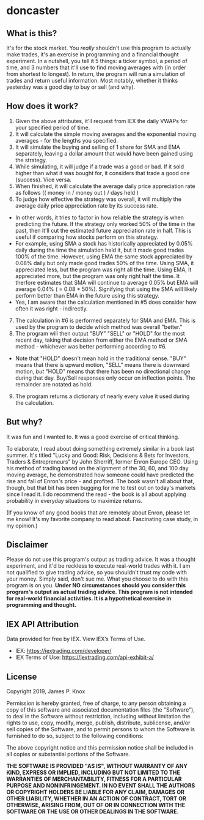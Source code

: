 # doncaster

## What is this?
It's for the stock market. You _really_ shouldn't use this program to actually make trades, it's an exercise in programming and a financial thought experiment. In a nutshell, you tell it 5 things: a ticker symbol, a period of time, and 3 numbers that it'll use to find moving averages with (in order from shortest to longest). In return, the program will run a simulation of trades and return useful information. Most notably, whether it thinks yesterday was a good day to buy or sell (and why).

## How does it work?
1. Given the above attributes, it'll request from IEX the daily VWAPs for your specified period of time.
2. It will calculate the simple moving averages and the exponential moving averages - for the lengths you specified.
3. It will simulate the buying and selling of 1 share for SMA and EMA separately, leaving a dollar amount that would have been gained using the strategy.
4. While simulating, it will judge if a trade was a good or bad. If it sold higher than what it was bought for, it considers that trade a good one (success). Vice versa.
5. When finished, it will calculate the average daily price appreciation rate as follows (( money in / money out ) / days held )
6. To judge how effective the strategy was overall, it will multiply the average daily price appreciation rate by its success rate.
* In other words, it tries to factor in how reliable the strategy is when predicting the future. If the strategy only worked 50% of the time in the past, then it'll cut the estimated future appreciation rate in half. This is useful if comparing how stocks perform on this strategy.
* For example, using SMA a stock has historically appreciated by 0.05% daily during the time the simulation held it, but it made good trades 100% of the time. However, using EMA the same stock appreciated by 0.08% daily but only made good trades 50% of the time. Using SMA, it appreciated less, but the program was right all the time. Using EMA, it appreciated more, but the program was only right half the time. It therfore estimates that SMA will continue to average 0.05% but EMA will average 0.04% ( = 0.08 * 50%). Signifying that using the SMA will likely perform better than EMA in the future using this strategy.
* Yes, I am aware that the calculation mentioned in #5 does consider how often it was right - indirectly.
7. The calculation in #6 is performed separately for SMA and EMA. This is used by the program to decide which method was overall "better."
8. The program will then output "BUY" "SELL" or "HOLD" for the most recent day, taking that decision from either the EMA method or SMA method - whichever was better performing according to #6.
* Note that "HOLD" doesn't mean hold in the traditional sense. "BUY" means that there is upward motion, "SELL" means there is downward motion, *but* "HOLD" means that there has been no directional change during that day. Buy/Sell responses only occur on inflection points. The remainder are notated as hold.
9. The program returns a dictionary of nearly every value it used during the calculation.

## But why?
It was fun and I wanted to. It was a good exercise of critical thinking.

To elaborate, I read about doing something extremely similar in a book last summer. It's titled "Lucky and Good: Risk, Decisions & Bets for Investors, Traders & Entrepreneurs" by John Sherriff, former Enron Europe CEO. Using his method of trading based on the alignment of the 30, 60, and 100 day moving average, he demonstrated how someone could have predicted the rise and fall of Enron's price - and profited. The book wasn't all about that, though, but that bit has been bugging for me to test out on today's markets since I read it. I do recommend the read - the book is all about applying probability in everyday situations to maximize returns.

(If you know of any good books that are remotely about Enron, please let me know! It's my favorite company to read about. Fascinating case study, in my opinion.)

## Disclaimer
Please do not use this program's output as trading advice. It was a thought experiment, and it'd be reckless to execute real-world trades with it. I am not qualified to give trading advice, so you shouldn't trust my code with your money. Simply said, don't sue me. What you choose to do with this program is on you. **Under NO circumstances should you consider this program's output as actual trading advice. This program is not intended for real-world financial activities. It is a hypothetical exercise in programming and thought.**

## IEX API Attribution
Data provided for free by IEX. View IEX’s Terms of Use.

* IEX: https://iextrading.com/developer/
* IEX Terms of Use: https://iextrading.com/api-exhibit-a/

## License

Copyright 2019, James P. Knox

Permission is hereby granted, free of charge, to any person obtaining a copy of this software and associated documentation files (the "Software"), to deal in the Software without restriction, including without limitation the rights to use, copy, modify, merge, publish, distribute, sublicense, and/or sell copies of the Software, and to permit persons to whom the Software is furnished to do so, subject to the following conditions:

The above copyright notice and this permission notice shall be included in all copies or substantial portions of the Software.

**THE SOFTWARE IS PROVIDED "AS IS", WITHOUT WARRANTY OF ANY KIND, EXPRESS OR IMPLIED, INCLUDING BUT NOT LIMITED TO THE WARRANTIES OF MERCHANTABILITY, FITNESS FOR A PARTICULAR PURPOSE AND NONINFRINGEMENT. IN NO EVENT SHALL THE AUTHORS OR COPYRIGHT HOLDERS BE LIABLE FOR ANY CLAIM, DAMAGES OR OTHER LIABILITY, WHETHER IN AN ACTION OF CONTRACT, TORT OR OTHERWISE, ARISING FROM, OUT OF OR IN CONNECTION WITH THE SOFTWARE OR THE USE OR OTHER DEALINGS IN THE SOFTWARE.**
